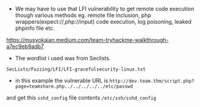 
- We may have to use that LFI vulnerability to get remote code execution though various methods eg. remote file inclusion, php wrappers(expect://,php://input) code execution, log poisoning, leaked phpinfo file etc.

https://musyokaian.medium.com/team-tryhackme-walkthrough-a7ec9eb9adb7


- The wordlist i used was from Seclists.

`SecLists/Fuzzing/LFI/LFI-gracefulsecurity-linux.txt`

- in this example the vulnerable URL is `http://dev.team.thm/script.php?page=teamshare.php../../../../../etc/passwd`

and get this `sshd_config` file contents `/etc/ssh/sshd_config`